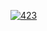 [![423](https://github.com/Mr-0-CAT/tina/assets/155630072/5c58b434-9a22-4fb7-a3cf-05027b5f4c9d)](https://tinyurl.com/bde5nws5)
